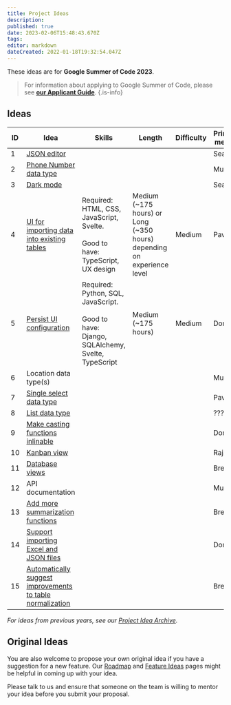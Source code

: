 ```yaml
---
title: Project Ideas
description: 
published: true
date: 2023-02-06T15:48:43.670Z
tags: 
editor: markdown
dateCreated: 2022-01-18T19:32:54.047Z
---
```


These ideas are for **Google Summer of Code 2023**.

> For information about applying to Google Summer of Code, please see [**our Applicant Guide**](/en/community/mentoring/applicant-guide).
{.is-info}

## Ideas

| ID | Idea | Skills | Length | Difficulty | Primary mentor | Secondary mentor |
|---|---|---|---|---|---|---|
| 1 | [JSON editor](./project-ideas/json-editor.md) |  |  |  | Sean | Pavish |
| 2 | [Phone Number data type](/en/community/mentoring/project-ideas/phone-number-data-type) |  |  |  | Mukesh | Rajat |
| 3 | [Dark mode](./project-ideas/dark-mode.md) |  |  |  | Sean | Pavish |
| 4 | [UI for importing data into existing tables](./project-ideas/ui-import-data-existing-table) | Required: HTML, CSS, JavaScript, Svelte. <br/><br/> Good to have: TypeScript, UX design | Medium (~175 hours) or Long (~350 hours) depending on experience level | Medium | Pavish | Anish |
| 5 | [Persist UI configuration](./project-ideas/persist-ui-configuration) | Required: Python, SQL, JavaScript. <br/><br/> Good to have: Django, SQLAlchemy, Svelte, TypeScript | Medium (~175 hours) | Medium | Dom | Pavish |
| 6 | Location data type(s) |  |  |  | Mukesh | Pavish |
| 7 | [Single select data type](/en/community/mentoring/project-ideas/single-select-data-type) |  |  |  | Pavish | Mukesh |
| 8 | [List data type](/en/community/mentoring/project-ideas/list-data-type) |  |  |  | ??? | Pavish |
| 9 | [Make casting functions inlinable](https://wiki.mathesar.org/e/en/community/mentoring/project-ideas/make-casting-functions-inlinable) |  |  |  | Dom | Brent |
| 10 | [Kanban view](/en/community/mentoring/project-ideas/kanban-view) |  |  |  | Rajat | Brent |
| 11 | [Database views](/en/community/mentoring/project-ideas/db-views) |  |  |  | Brent | Rajat |
| 12 | API documentation |  |  |  | Mukesh | Kriti |
| 13 | [Add more summarization functions](/en/community/mentoring/project-ideas/more-summarizations) |  |  |  | Brent | ??? |
| 14 | [Support importing Excel and JSON files](/en/community/mentoring/project-ideas/import-excel-json-files) |  |  |  | Dom | Anish |
| 15 | [Automatically suggest improvements to table normalization](/en/community/mentoring/project-ideas/auto-suggest-normalization) |  |  |  | Brent | Dom |

*For ideas from previous years, see our [Project Idea Archive](/en/community/mentoring/project-ideas/archive).*

## Original Ideas

You are also welcome to propose your own original idea if you have a suggestion for a new feature. Our [Roadmap](/en/product/roadmap) and [Feature Ideas](/en/product/feature-ideas) pages might be helpful in coming up with your idea.

Please talk to us and ensure that someone on the team is willing to mentor your idea before you submit your proposal.
